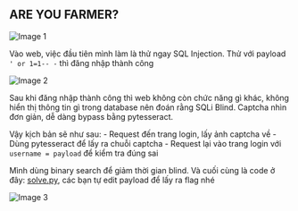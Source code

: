 ## ARE YOU FARMER?

![Image 1](https://i.imgur.com/Lr7STAT.png)

Vào web, việc đầu tiên mình làm là thử ngay SQL Injection. Thử với payload ```' or 1=1-- -``` thì đăng nhập thành công

![Image 2](https://i.imgur.com/VN7VjGl.png)

Sau khi đăng nhập thành công thì web không còn chức năng gì khác, không hiển thị thông tin gì trong database nên đoán rằng SQLi Blind.
Captcha nhìn đơn giản, dễ dàng bypass bằng pytesseract.

Vậy kịch bản sẽ như sau:
	- Request đến trang login, lấy ảnh captcha về
	- Dùng pytesseract để lấy ra chuỗi captcha
	- Request lại vào trang login với ```username = payload``` để kiểm tra đúng sai
	
Mình dùng binary search để giảm thời gian blind. Và cuối cùng là code ở đây: [solve.py](solve.py), các bạn tự edit payload để lấy ra flag nhé

![Image 3](https://i.imgur.com/G9k3nXh.png)
